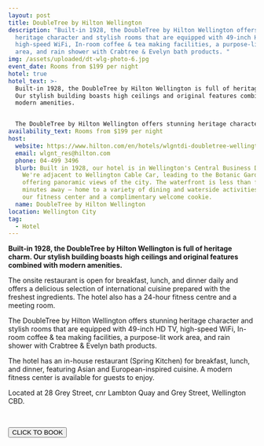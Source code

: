 ```yaml
---
layout: post
title: DoubleTree by Hilton Wellington
description: "Built-in 1928, the DoubleTree by Hilton Wellington offers stunning
  heritage character and stylish rooms that are equipped with 49-inch HD TV,
  high-speed WiFi, In-room coffee & tea making facilities, a purpose-lit work
  area, and rain shower with Crabtree & Evelyn bath products. "
img: /assets/uploaded/dt-wlg-photo-6.jpg
event_date: Rooms from $199 per night
hotel: true
hotel_text: >-
  Built-in 1928, the DoubleTree by Hilton Wellington is full of heritage charm.
  Our stylish building boasts high ceilings and original features combined with
  modern amenities.


  The DoubleTree by Hilton Wellington offers stunning heritage character and stylish rooms that are equipped with 49-inch HD TV, high-speed WiFi, In-room coffee & tea making facilities, a purpose-lit work area, and rain shower and more.
availability_text: Rooms from $199 per night
host:
  website: https://www.hilton.com/en/hotels/wlgntdi-doubletree-wellington/
  email: wlgnt_res@hilton.com
  phone: 04-499 3496
  blurb: Built in 1928, our hotel is in Wellington's Central Business District.
    We're adjacent to Wellington Cable Car, leading to the Botanic Garden and
    offering panoramic views of the city. The waterfront is less than five
    minutes away — home to a variety of dining and waterside activities. Enjoy
    our fitness center and a complimentary welcome cookie.
  name: DoubleTree by Hilton Wellington
location: Wellington City
tag:
  - Hotel
---
```

**Built-in 1928, the DoubleTree by Hilton Wellington is full of heritage charm. Our stylish building boasts high ceilings and original features combined with modern amenities.** 

The onsite restaurant is open for breakfast, lunch, and dinner daily and offers a delicious selection of international cuisine prepared with the freshest ingredients. The hotel also has a 24-hour fitness centre and a meeting room.

The DoubleTree by Hilton Wellington offers stunning heritage character and stylish rooms that are equipped with 49-inch HD TV, high-speed WiFi, In-room coffee & tea making facilities, a purpose-lit work area, and rain shower with Crabtree & Evelyn bath products. 

The hotel has an in-house restaurant (Spring Kitchen) for breakfast, lunch, and dinner, featuring Asian and European-inspired cuisine.  A modern fitness center is available for guests to enjoy.

Located at 28 Grey Street, cnr Lambton Quay and Grey Street, Wellington CBD.

<br>

[<button class="button">CLICK TO BOOK</button>](https://www.hilton.com/en/book/reservation/rooms/?ctyhocn=WLGNTDI&arrivalDate=2021-04-22&departureDate=2021-04-23&room1NumAdults=1&brandCode=DT&inputModule=HOTEL_SEARCH&ohwDeepLinking=true)

